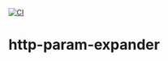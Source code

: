 [![CI](https://github.com/HonoluluHenk/http-param-expander/actions/workflows/node.js.yml/badge.svg?branch=main)](https://github.com/HonoluluHenk/http-param-expander/actions/workflows/build-and-publish.yml)

# http-param-expander


